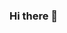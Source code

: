 ### Hi there 👋

<!--
**EvolvGamer/EvolvGamer** is a ✨ _special_ ✨ repository because its `README.md` (this file) appears on your GitHub profile.

Here are some ideas to get you started:

- atualmente estou com um canal e pretrendo deixalo melhor
- https://www.youtube.com/channel/UC_QiuSfPz3OsU883PWcipYQ/featured
- 
- 
- 
- 
- 
- 
-->
